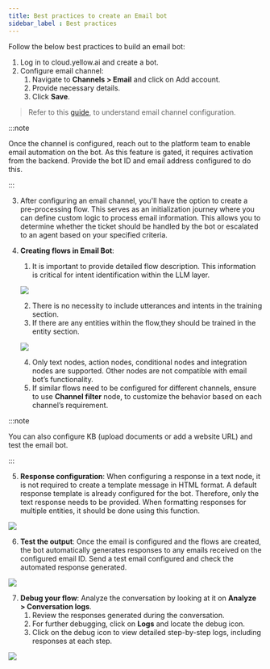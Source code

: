 ```yaml
---
title: Best practices to create an Email bot
sidebar_label : Best practices 
---
```

Follow the below best practices to build an email bot: 


1. Log in to cloud.yellow.ai and create a bot.
2. Configure email channel:
    1. Navigate to **Channels > Email** and click on Add account.
    2. Provide necessary details.
    3. Click **Save**.

> Refer to this [guide](https://docs.yellow.ai/docs/platform_concepts/channelConfiguration/email-outbound), to understand email channel configuration.

:::note

Once the channel is configured, reach out to the platform team to enable email automation on the bot. As this feature is gated, it requires activation from the backend. Provide the bot ID and email address configured to do this.

:::

3. After configuring an email channel, you'll have the option to create a pre-processing flow. This serves as an initialization journey where you can define custom logic to process email information. This allows you to determine whether the ticket should be handled by the bot or escalated to an agent based on your specified criteria.

4. **Creating flows in Email Bot**: 
    1. It is important to provide detailed flow description. This information is critical for intent identification within the LLM layer.

    **![](https://lh7-us.googleusercontent.com/KqlhUZknpsBUpwK-GwuMchhHlULQvjT5T5XzEPpauR31p6xHhqj9SOB69ssR140lWefUaIR_go8aUvHrKcP2o6UhIDEIslZ3w3EyVdSPtl0hPvtfwvEXUBnGJSoYeVda5kjaSLLdVkUJhmZDLYb1qAI)**

    2. There is no necessity to include utterances and intents in the training section.
    3. If there are any entities within the flow,they should be trained in the entity section.

    **![](https://lh7-us.googleusercontent.com/1jm-_CQashwWdda-Fun8L-oiNCz41RarGotiIzqWqebh0ZhWuBThJ_PLUKgQnU2zDGnFIL4pIprd-W8tHofymVugCscIBmElVLMljhFDgaKM4AjHGtoBL4x_Q7gpKGhaOfRF4AY8gx14i0gRCllC2ww)**

    4. Only text nodes, action nodes, conditional nodes and integration nodes are supported. Other nodes are not compatible with email bot’s functionality.
    5. If similar flows need to be configured for different channels, ensure to use **Channel filter** node, to customize the behavior based on each channel’s requirement.

:::note

You can also configure KB (upload documents or add a website URL) and test the email bot.

:::


5. **Response configuration**: When configuring a response in a text node, it is not required to create a template message in HTML format. A default response template is already configured for the bot. Therefore, only the text response needs to be provided. When formatting responses for multiple entities, it should be done using this function. 

**![](https://lh7-us.googleusercontent.com/9zyTs_B3ayRotteY3We9roRABz1f6IpCK2kLKTJF6NKH_N6zSc8O19NfNuRp71wDFIJza4WjAAHiMQXEsgz14NsEPpEr45BeDjfzi-w-f2heIfSRYAWLB6sD9Z5E41TRpoJvZ1BQXsePxzbpTQ56kuk)**

6. **Test the output**: Once the email is configured and the flows are created, the bot automatically generates responses to any emails received on the configured email ID. Send a test email configured and check the automated response generated.


**![](https://lh7-us.googleusercontent.com/EedqF5ENU-maZdnKuHQXcDuZFL9jKw_CuI_10-VogCTok6ZUE825vEXTjTXUAMwKng47imOjwgyRpUp2VfiRhwqNiU4bcUQxevtAHeINziQ0NiAhZRF7oHnOpXz83hKq6FHVoTcdbhE5E8ramaoGytM)**


7. **Debug your flow**: Analyze the conversation by looking at it on **Analyze > Conversation logs**. 
    1. Review the responses generated during the conversation.
    2. For further debugging, click on **Logs** and locate the debug icon.
    3. Click on the debug icon to view detailed step-by-step logs, including responses at each step.

**![](https://lh7-us.googleusercontent.com/-K3LBOF5TxkUp3okbilGu9psmSSNUgLgEAHKRyG5fZr02SfyDjvxPKqo9N7ChEDYpJ2fdvzAHTjo3zCtEyn1XYrpukVfIXy7enWZRFJSz4C7Ggv0opME5EUYp0pfUSdkFQ-wyz50F69Y2fhMybgfYgA)**
